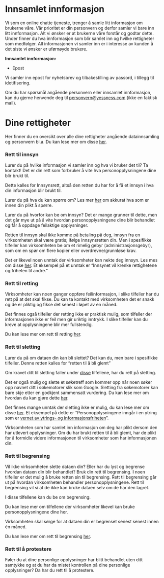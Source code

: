 # Innsamlet innformasjon

Vi som en online chatte tjeneste, trenger å samle litt informasjon om brukerne våre.
Vår prioritet er din personvern og derfor samler vi bare inn litt innformasjon. Alt vi
ønsker er at brukerne våre forstår og godtar dette. Under finner du hva innformasjon 
som blir samlet inn og hvilke rettigheter som medfølger. All informasjonen vi samler 
inn er i interesse av kunden å det siste vi ønsker er uførnøyde brukere.

**Innsamlet innformasjon:**
- Epost

Vi samler inn epost for nyhetsbrev og tilbakestilling av passord, i tillegg til
idetifisering.

Om du har spørsmål angående personvern eller innsamlet innformasjon, 
kan du gjerne henvende deg til personvern@yessness.com (ikke en faktisk mail).


# Dine rettigheter

Her finner du en oversikt over alle dine rettigheter angående datainnsamling og personvern bl.a. Du kan lese mer om disse [her](https://www.datatilsynet.no/rettigheter-og-plikter/den-registrertes-rettigheter/).

### Rett til innsyn

Lurer du på hvilke informasjon vi samler inn og hva vi bruker det til? Ta kontakt! Det er din rett som forbruker å vite hva personopplysningene dine blir brukt til.

Dette kalles for Innsynsrett, altså den retten du har for å få et innsyn i hva din informasjon blir brukt til.

Lurer du på hva du kan spørre om? Les mer [her](https://www.datatilsynet.no/rettigheter-og-plikter/den-registrertes-rettigheter/rett-til-innsyn/#:~:text=Dette%20kan%20du,innen%20en%20m%C3%A5ned.) om akkurat hva som er innen din plikt å spørre.

Lurer du på hvorfor kan be om innsyn? Det er mange grunner til dette, men det går mye ut på å vite hvordan personopplysningene dine blir behandlet og får å oppdage feilaktige opplysninger.

Retten til innsyn skal ikke komme på betaling på deg, innsyn fra en virksomheten skal være gratis; ifølge Innsynsretten din. Men i spesifikke tilfeller kan virksomheten be om et rimelig gebyr (administrasjonsgebyr), som om en spør om flere kopier eller overdrevne/grunnløse krav.

Det er likevel noen unntak der virksomheter kan nekte deg innsyn. Les mes om disse [her](https://www.datatilsynet.no/rettigheter-og-plikter/den-registrertes-rettigheter/rett-til-innsyn/#:~:text=Unntak,ikke%20f%C3%A5r%20innsyn.). Et eksempel på et unntak er “Innsynet vil krenke rettighetene og friheten til andre.”

### Rett til retting

Virksomheter kan noen ganger oppføre feilinformasjon, i slike tilfeller har du rett på
at det skal fikse. Du kan ta kontakt med virksomheten det er snakk og de er pliktig og 
fikse det senest i løpet av en måned.

Det finnes også tilfeller der retting ikke er praktisk mulig, som tilfeller der
informasjonen ikke er feil men gir uriktig inntrykk. I slike tilfeller kan du kreve at opplysningene blir mer fullstendig.

Du kan lese mer om rett til retting [her](https://www.datatilsynet.no/rettigheter-og-plikter/den-registrertes-rettigheter/rett-til-retting/).

### Rett til sletting

Lurer du på om dataen din kan bli slettet? Det kan du, men bare i spesifikke tilfeller. 
Denne retten kalles for “retten til å bli glemt”

Om kravet ditt til sletting faller under [disse](https://www.datatilsynet.no/rettigheter-og-plikter/den-registrertes-rettigheter/rett-til-sletting/#:~:text=Dersom%20du%20benytter,sletteplikt%20etter%20loven.) tilfellene, har du rett på sletting.

Det er også mulig og slette et søketreff som kommer opp når noen søker opp navnet ditt
i søkemotorer slik som Google. Sletting fra søkemotorer kan bare skje etter en godkjent 
sammensatt vurdering. Du kan lese mer om hvordan du kan gjøre dette 
[her](https://www.datatilsynet.no/personvern-pa-ulike-omrader/internett-og-apper/hvordan-slette-soketreff/).

Det finnes mange unntak der sletting ikke er  mulig, du kan lese mer om disse 
[her](https://www.datatilsynet.no/rettigheter-og-plikter/den-registrertes-rettigheter/rett-til-sletting/#:~:text=Personopplysningene%20inng%C3%A5r%20i,eller%20forsvare%20rettskrav.). Et eksempel på dette er “Personopplysningene inngår i en ytring som er [vernet av ytrings- og informasjonsfriheten](https://www.datatilsynet.no/regelverk-og-verktoy/lover-og-regler/personvern-vs.-ytringsfrihet/)”.

Virksomheten som har samlet inn informasjon om deg har plikt dersom den har utlevert 
opplysninger. Om du har brukt retten til å bli glemt, har de plikt for å formidle videre informasjonen til virksomheter som har informasjonen din.

### Rett til begrensing

Vil ikke virksomheten slette dataen din? Eller har du lyst og begrense hvordan dataen 
din blir behandlet? Bruk din rett til begrensing. I noen tilfeller er det mulig å 
bruke retten sin til begrensing. Rett til begrensing går ut på hvordan virksomheten 
behandler personopplysningene. Rett til begrensing vil si at de ikke kan bruke dataen 
selv om de har den lagret.

I disse tilfellene kan du be om begrensing.

Du kan lese mer om tilfellene der virksomheter likevel kan bruke personopplysningene 
dine her.

Virksomheten skal sørge for at dataen din er begrenset senest senest innen én måned.

Du kan lese mer om rett til begrensing [her](https://www.datatilsynet.no/rettigheter-og-plikter/den-registrertes-rettigheter/rett-til-begrensning/).

### Rett til å protestere

Føler du at dine personlige opplysninger har blitt behandlet uten ditt samtykke og at 
du har da mistet kontrollen på dine personlige opplysninger? Da  har du rett til å 
protestere.
